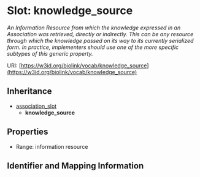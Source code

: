 # Slot: knowledge_source
_An Information Resource from which the knowledge expressed in an Association was retrieved, directly or indirectly. This can be any resource through which the knowledge passed on its way to its currently serialized form. In practice, implementers should use one of the more specific subtypes of this generic property._


URI: [https://w3id.org/biolink/vocab/knowledge_source](https://w3id.org/biolink/vocab/knowledge_source)




## Inheritance

* [association_slot](association_slot.md)
    * **knowledge_source**



## Properties

 * Range: information resource



## Identifier and Mapping Information






